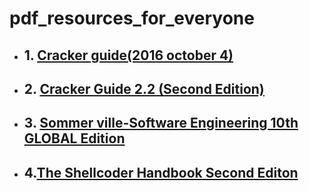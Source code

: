 # pdf_resources_for_everyone

- ## 1. [Cracker guide(2016 october 4)](http://www.mediafire.com/file/0t7ugaldgimkxvd/Cracker_Guide_%25282016_October_4%2529.pdf/file)

- ## 2. [Cracker Guide 2.2 (Second Edition)](http://www.mediafire.com/file/7ypdpe4qmpwwo03/Cracker_Guide_2.2_%2528Second_Edition%2529.pdf/file)

- ## 3. [Sommer ville-Software Engineering 10th GLOBAL Edition](https://github.com/KoMoeArkarOhm/pdf_resources_for_everyone/blob/master/Sommerville%20-%20Software%20Engineering%2010th%20GLOBAL%20Edition.zip)

- ## 4.[The Shellcoder Handbook Second Editon](https://github.com/KoMoeArkarOhm/pdf_resources_for_everyone/blob/master/The%20Shellcoder%20Handbook%20Second%20Editon.pdf)


